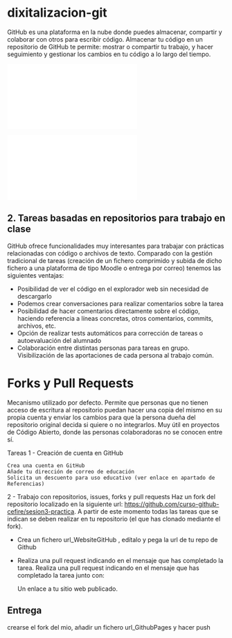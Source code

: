 # dixitalizacion-git

GitHub es una plataforma en la nube donde puedes almacenar, compartir y colaborar con otros para escribir código. Almacenar tu código en un repositorio de GitHub te permite: mostrar o compartir tu trabajo, y hacer seguimiento y gestionar los cambios en tu código a lo largo del tiempo.

![Tarea Website](Website.md)

![Utilidades dos repo para traballar nas aulas](Traballo_aulas_repos.md)


## 2. Tareas basadas en repositorios para trabajo en clase

GitHub ofrece funcionalidades muy interesantes para trabajar con prácticas relacionadas con código o archivos de texto. Comparado con la gestión tradicional de tareas (creación de un fichero comprimido y subida de dicho fichero a una plataforma de tipo Moodle o entrega por correo) tenemos las siguientes ventajas:

- Posibilidad de ver el código en el explorador web sin necesidad de descargarlo
- Podemos crear conversaciones para realizar comentarios sobre la tarea
- Posibilidad de hacer comentarios directamente sobre el código, haciendo referencia a líneas concretas, otros comentarios, commits, archivos, etc.
- Opción de realizar tests automáticos para corrección de tareas o autoevaluación del alumnado
- Colaboración entre distintas personas para tareas en grupo. Visibilización de las aportaciones de cada persona al trabajo común.

# Forks y Pull Requests
Mecanismo utilizado por defecto. Permite que personas que no tienen acceso de escritura al repositorio puedan hacer una copia del mismo en su propia cuenta y enviar los cambios para que la persona dueña del repositorio original decida si quiere o no integrarlos. Muy útil en proyectos de Código Abierto, donde las personas colaboradoras no se conocen entre sí.

Tareas
1 - Creación de cuenta en GitHub

    Crea una cuenta en GitHub
    Añade tu dirección de correo de educación
    Solicita un descuento para uso educativo (ver enlace en apartado de Referencias)

2 - Trabajo con repositorios, issues, forks y pull requests
Haz un fork del repositorio localizado en la siguiente url: https://github.com/curso-github-cefire/sesion3-practica. A partir de este momento todas las tareas que se indican se deben realizar en tu repositorio (el que has clonado mediante el fork).

- Crea un fichero url_WebsiteGitHub , edítalo y pega la url de tu repo de Github
- Realiza una pull request indicando en el mensaje que has completado la tarea. Realiza una pull request indicando en el mensaje que has completado la tarea junto con:

    Un enlace a tu sitio web publicado.

## Entrega

crearse el fork del mio, añadir un fichero url_GithubPages y hacer push
